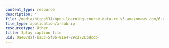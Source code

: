 ```yaml
---
content_type: resource
description: ''
file: /media/https%3A/open-learning-course-data-rc.s3.amazonaws.com/6-451-principles-of-digital-communication-ii-spring-2005/0ae07dafba3c5f0b81e489c2726bdcdb_8HvTaOrTokc.vtt
file_type: application/x-subrip
resourcetype: Other
title: 3play caption file
uid: 0ae07daf-ba3c-5f0b-81e4-89c2726bdcdb
---
```

